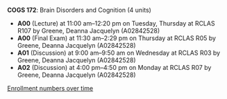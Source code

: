 **COGS 172**: Brain Disorders and Cognition (4 units)

- **A00** (Lecture) at 11:00 am–12:20 pm on Tuesday, Thursday at RCLAS R107 by Greene, Deanna Jacquelyn (A02842528)
- **A00** (Final Exam) at 11:30 am–2:29 pm on Thursday at RCLAS R05 by Greene, Deanna Jacquelyn (A02842528)
- **A01** (Discussion) at 9:00 am–9:50 am on Wednesday at RCLAS R03 by Greene, Deanna Jacquelyn (A02842528)
- **A02** (Discussion) at 4:00 pm–4:50 pm on Monday at RCLAS R07 by Greene, Deanna Jacquelyn (A02842528)

[Enrollment numbers over time](./COGS172.tsv)
